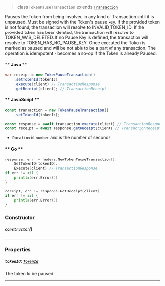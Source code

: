 > class `TokenPauseTransaction` extends [`Transaction`](reference/core/Transaction.md)

Pauses the Token from being involved in any kind of Transaction until it is unpaused. Must be signed
with the Token's pause key. If the provided token is not found, the transaction will resolve to
INVALID\_TOKEN\_ID. If the provided token has been deleted, the transaction will resolve to
TOKEN\_WAS\_DELETED. If no Pause Key is defined, the transaction will resolve to
TOKEN\_HAS\_NO\_PAUSE\_KEY. Once executed the Token is marked as paused and will be not able to be a
part of any transaction. The operation is idempotent - becomes a no-op if the Token is already
Paused.

<!-- tabs:start -->

#### ** Java **

```java
var receipt = new TokenPauseTransaction()
    .setTokenId(tokenId)
    .execute(client) // TransactionResponse
    .getReceipt(client); // TransactionReceipt
```

#### ** JavaScript **

```javascript
const transaction = new TokenPauseTransaction()
    .setTokenId(tokenId);

const response = await transaction.execute(client) // TransactionResponse;
const receipt = await response.getReceipt(client) // TransactionReceipt;
```

- `Duration` is `number` and is the number of seconds

#### ** Go **

```go
response, err := hedera.NewTokenPauseTransaction().
    SetTokenID(tokenID).
    Execute(client) // TransactionResponse
if err != nil {
    println(err.Error())
}

receipt, err := response.GetReceipt(client)
if err != nil {
    println(err.Error())
}
```

<!-- tabs:end -->

### Constructor

##### `constructor`()

---

### Properties

##### `tokenId`: [`TokenId`](reference/TokenId.md)

The token to be paused.

---
